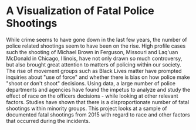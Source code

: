 # A Visualization of Fatal Police Shootings

While crime seems to have gone down in the last few years, the number of police related shootings seem to have been on the rise. High profile cases such the shooting of Michael Brown in Ferguson, Missouri and Laq'uan McDonald in Chicago, Illinois, have not only drawn so much controversy, but also brought great attention to matters of policing within our society. The rise of movement groups such as Black Lives matter have prompted inquiries about "use of force" and whether there is bias on how police make "shoot or don't shoot" decisions. Using data, a large number of police departments and agencies have found the impetus to analyze and study the effect of race on the officers decisions - while looking at other relevant factors. Studies have shown that there is a disproportionate number of fatal shootings within minority groups. This project looks at a sample of documented fatal shootings from 2015 with regard to race and other factors that occurred during the incidents. 